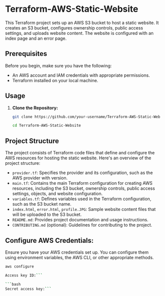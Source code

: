 # Terraform-AWS-Static-Website
This Terraform project sets up an AWS S3 bucket to host a static website. It creates an S3 bucket, configures ownership controls, public access settings, and uploads website content. The website is configured with an index page and an error page.

## Prerequisites

Before you begin, make sure you have the following:

- An AWS account and IAM credentials with appropriate permissions.
- Terraform installed on your local machine.

## Usage

1. **Clone the Repository:**

   ```bash
   git clone https://github.com/your-username/Terraform-AWS-Static-Website.git
   ```

   ```bash
   cd Terraform-AWS-Static-Website
   ```

   
## Project Structure

The project consists of Terraform code files that define and configure the AWS resources for hosting the static website. Here's an overview of the project structure:

- `provider.tf`: Specifies the provider and its configuration, such as the AWS provider with version.
- `main.tf`: Contains the main Terraform configuration for creating AWS resources, including the S3 bucket, ownership controls, public access settings, objects, and website configuration.
- `variables.tf`: Defines variables used in the Terraform configuration, such as the S3 bucket name.
- `index.html`, `error.html`, `profile.JPG`: Sample website content files that will be uploaded to the S3 bucket.
- `README.md`: Provides project documentation and usage instructions.
- `CONTRIBUTING.md` (optional): Guidelines for contributing to the project.



## Configure AWS Credentials: 
Ensure you have your AWS credentials set up. You can configure them using environment variables, the AWS CLI, or other appropriate methods.

```bash 
aws configure
```

```bash 
Access key ID:```

```bash
Secret access key:```
